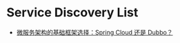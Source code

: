 # Service Discovery List

- [微服务架构的基础框架选择：Spring Cloud 还是 Dubbo？](http://blog.didispace.com/microservice-framework/)
